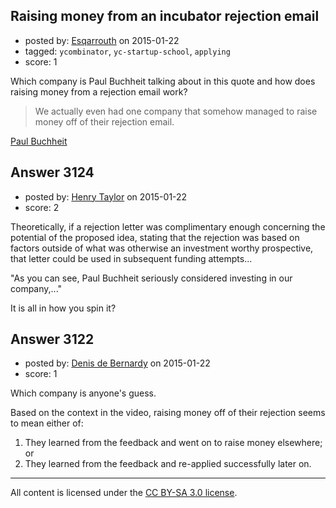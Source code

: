 ## Raising money from an incubator rejection email

- posted by: [Esqarrouth](https://stackexchange.com/users/3055586/esqarrouth) on 2015-01-22
- tagged: `ycombinator`, `yc-startup-school`, `applying`
- score: 1

Which company is Paul Buchheit talking about in this quote and how does raising money from a rejection email work?

> We actually even had one company that somehow managed to raise money
> off of their rejection email.

[Paul Buchheit][1]


  [1]: https://www.youtube.com/watch?v=ZTv4iO7e8bQ&feature=youtu.be&t=25m28s


## Answer 3124

- posted by: [Henry Taylor](https://stackexchange.com/users/1734959/henry-taylor) on 2015-01-22
- score: 2

Theoretically, if a rejection letter was complimentary enough concerning the potential of the proposed idea, stating that the rejection was based on factors outside of what was otherwise an investment worthy prospective, that letter could be used in subsequent funding attempts...

"As you can see, Paul Buchheit seriously considered investing in our company,..."

It is all in how you spin it?


## Answer 3122

- posted by: [Denis de Bernardy](https://stackexchange.com/users/182468/denis-de-bernardy) on 2015-01-22
- score: 1

Which company is anyone's guess.

Based on the context in the video, raising money off of their rejection seems to mean either of:

1. They learned from the feedback and went on to raise money elsewhere; or
2. They learned from the feedback and re-applied successfully later on.



---

All content is licensed under the [CC BY-SA 3.0 license](https://creativecommons.org/licenses/by-sa/3.0/).
